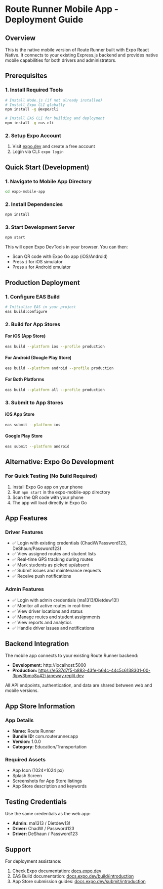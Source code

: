 # Route Runner Mobile App - Deployment Guide

## Overview
This is the native mobile version of Route Runner built with Expo React Native. It connects to your existing Express.js backend and provides native mobile capabilities for both drivers and administrators.

## Prerequisites

### 1. Install Required Tools
```bash
# Install Node.js (if not already installed)
# Install Expo CLI globally
npm install -g @expo/cli

# Install EAS CLI for building and deployment
npm install -g eas-cli
```

### 2. Setup Expo Account
1. Visit [expo.dev](https://expo.dev) and create a free account
2. Login via CLI: `expo login`

## Quick Start (Development)

### 1. Navigate to Mobile App Directory
```bash
cd expo-mobile-app
```

### 2. Install Dependencies
```bash
npm install
```

### 3. Start Development Server
```bash
npm start
```

This will open Expo DevTools in your browser. You can then:
- Scan QR code with Expo Go app (iOS/Android)
- Press `i` for iOS simulator
- Press `a` for Android emulator

## Production Deployment

### 1. Configure EAS Build
```bash
# Initialize EAS in your project
eas build:configure
```

### 2. Build for App Stores

#### For iOS (App Store)
```bash
eas build --platform ios --profile production
```

#### For Android (Google Play Store)
```bash
eas build --platform android --profile production
```

#### For Both Platforms
```bash
eas build --platform all --profile production
```

### 3. Submit to App Stores

#### iOS App Store
```bash
eas submit --platform ios
```

#### Google Play Store
```bash
eas submit --platform android
```

## Alternative: Expo Go Development

### For Quick Testing (No Build Required)
1. Install Expo Go app on your phone
2. Run `npm start` in the expo-mobile-app directory
3. Scan the QR code with your phone
4. The app will load directly in Expo Go

## App Features

### Driver Features
- ✅ Login with existing credentials (ChadW/Password123, DeShaun/Password123)
- ✅ View assigned routes and student lists
- ✅ Real-time GPS tracking during routes
- ✅ Mark students as picked up/absent
- ✅ Submit issues and maintenance requests
- ✅ Receive push notifications

### Admin Features  
- ✅ Login with admin credentials (ma1313/Dietdew13!)
- ✅ Monitor all active routes in real-time
- ✅ View driver locations and status
- ✅ Manage routes and student assignments
- ✅ View reports and analytics
- ✅ Handle driver issues and notifications

## Backend Integration

The mobile app connects to your existing Route Runner backend:
- **Development:** http://localhost:5000
- **Production:** https://e537d7f5-b883-43fe-b64c-44c5c6138301-00-3ipw3bmo8u42i.janeway.replit.dev

All API endpoints, authentication, and data are shared between web and mobile versions.

## App Store Information

### App Details
- **Name:** Route Runner
- **Bundle ID:** com.routerunner.app
- **Version:** 1.0.0
- **Category:** Education/Transportation

### Required Assets
- App Icon (1024×1024 px)
- Splash Screen
- Screenshots for App Store listings
- App Store description and keywords

## Testing Credentials

Use the same credentials as the web app:
- **Admin:** ma1313 / Dietdew13!
- **Driver:** ChadW / Password123
- **Driver:** DeShaun / Password123

## Support

For deployment assistance:
1. Check Expo documentation: [docs.expo.dev](https://docs.expo.dev)
2. EAS Build documentation: [docs.expo.dev/build/introduction](https://docs.expo.dev/build/introduction)
3. App Store submission guides: [docs.expo.dev/submit/introduction](https://docs.expo.dev/submit/introduction)